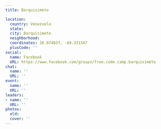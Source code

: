 ```yaml
---
title: Barquisimeto

location:
  country: Venezuela
  state: 
  city: Barquisimeto
  neighborhood: 
  coordinates: 10.074037, -69.321567
  plusCode: ''
social:
  name: Facebook
  URL: https://www.facebook.com/groups/free.code.camp.barquisimeto
chat:
  name: ''
  URL: ''
event:
  name: ''
  URL: ''
leaders:
- name: ''
  URL: ''
photos:
  old: 
  cover: ''
---
```


